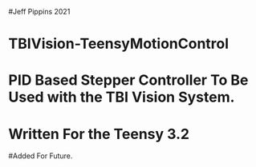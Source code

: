 #Jeff Pippins 2021
# TBIVision-TeensyMotionControl
# PID Based Stepper Controller To Be Used with the TBI Vision System.
# Written For the Teensy 3.2

#Added For Future.
